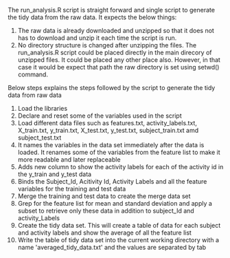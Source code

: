 The run_analysis.R script is straight forward and single script to generate the tidy data from the raw data. 
It expects the below things:
1. The raw data is already downloaded and unzipped so that it does not has to download and unzip it each time the script is run.
2. No directory structure is changed after unzipping the files. The run_analysis.R script could be placed directly in the main direcory of unzipped files. It could be placed any other place also. However, in that case it would be expect that path the raw directory is set using setwd() command.

Below steps explains the steps followed by the script to generate the tidy data from raw data

1. Load the libraries
2. Declare and reset some of the variables used in the script
3. Load different data files such as features.txt, activity_labels.txt, X_train.txt, y_train.txt, X_test.txt, y_test.txt, subject_train.txt amd subject_test.txt
4. It names the variables in the data set immediately after the data is loaded. It renames some of the variables from the feature list to make it more readable and later replaceable
5. Adds new column to show the activity labels for each of the activity id in the y_train and y_test data
6. Binds the Subject_Id, Acitivity Id, Activity Labels and all the feature variables for the training and test data
7. Merge the training and test data to create the merge data set
8. Grep for the feature list for mean and standard deviation and apply a subset to retrieve only these data in addition to subject_Id and activity_Labels
9. Create the tidy data set. This will create a table of data for each subject and activity labels and
show the average of all the feature list
10. Write the table of tidy data set into the current working directory with a name 'averaged_tidy_data.txt' and the values are separated by tab
